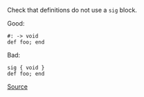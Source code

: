 
Check that definitions do not use a `sig` block.

Good:

```
#: -> void
def foo; end
```

Bad:

```
sig { void }
def foo; end
```

[Source](http://www.rubydoc.info/gems/rubocop/RuboCop/Cop/Sorbet/ForbidSig)